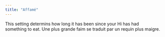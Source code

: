 ```yaml
---
title: "Affamé"
---
```


This setting determins how long it has been since your Hi has had something to eat. Une plus grande faim se traduit par un requin plus maigre.




